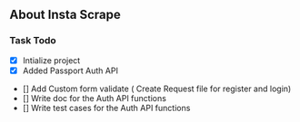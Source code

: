 ## About Insta Scrape

### Task Todo
- [x] Intialize project
- [x] Added Passport Auth API 
- [] Add Custom form validate ( Create Request file for register and login)
- [] Write doc for the Auth API functions
- [] Write test cases for the Auth API functions
